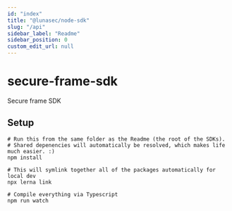 ```yaml
---
id: "index"
title: "@lunasec/node-sdk"
slug: "/api"
sidebar_label: "Readme"
sidebar_position: 0
custom_edit_url: null
---
```


# secure-frame-sdk

Secure frame SDK

## Setup
```
# Run this from the same folder as the Readme (the root of the SDKs).
# Shared depenencies will automatically be resolved, which makes life much easier. :)
npm install

# This will symlink together all of the packages automatically for local dev
npx lerna link

# Compile everything via Typescript
npm run watch
```
